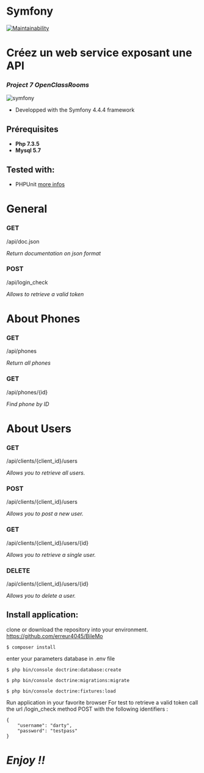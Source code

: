 # Symfony
[![Maintainability](https://api.codeclimate.com/v1/badges/770472da3b7b6b6cbbab/maintainability)](https://codeclimate.com/github/erreur4045/BileMo/maintainability)

Créez un web service exposant une API
==================================
### *Project 7 OpenClassRooms*

![symfony](https://d1pwix07io15pr.cloudfront.net/vd3200fdf32/images/logos/header-logo.svg)

* Developped with the Symfony 4.4.4 framework

## Prérequisites
* **Php 7.3.5**
* **Mysql 5.7**

## Tested with:
- PHPUnit [more infos](https://phpunit.de/)
# General
### GET​
/api​/doc.json 

*Return documentation on json format*

### POST​
/api​/login_check 

*Allows to retrieve a valid token*

# About Phones

### GET
​/api​/phones 

*Return all phones*

### GET
​/api​/phones​/{id} 

*Find phone by ID*

# About Users

### GET
​/api​/clients​/{client_id}​/users 

*Allows you to retrieve all users.*

### POST
​/api​/clients​/{client_id}​/users 

*Allows you to post a new user.*

### GET
​/api​/clients​/{client_id}​/users​/{id} 

*Allows you to retrieve a single user.*

### DELETE
​/api​/clients​/{client_id}​/users​/{id} 

*Allows you to delete a user.*

## Install application:
clone or download the repository into your environment. https://github.com/erreur4045/BileMo

```
$ composer install
```
enter your parameters database in .env file
```
$ php bin/console doctrine:database:create
```
```
$ php bin/console doctrine:migrations:migrate
```
```
$ php bin/console doctrine:fixtures:load
```

Run application in your favorite browser
For test to retrieve a valid token call the url /login_check method POST with the following identifiers :
```
{
	"username": "darty",
	"password": "testpass"
}
```

# *Enjoy !!*